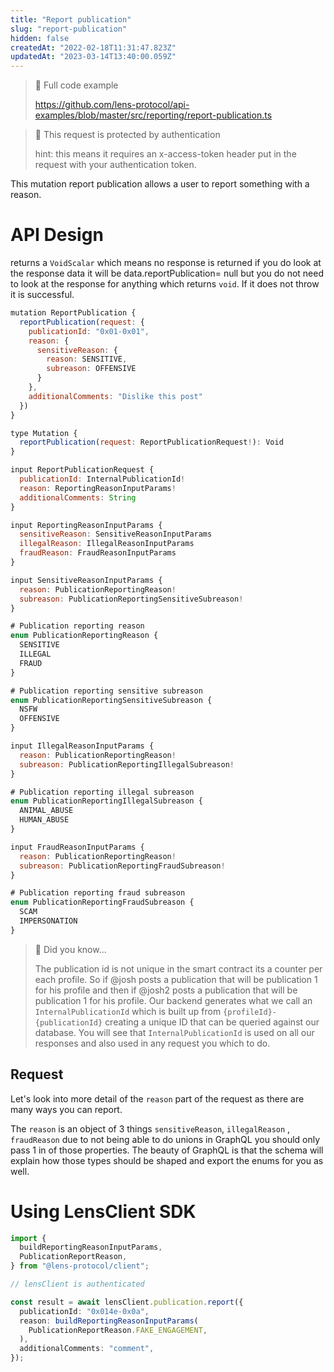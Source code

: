 ```yaml
---
title: "Report publication"
slug: "report-publication"
hidden: false
createdAt: "2022-02-18T11:31:47.823Z"
updatedAt: "2023-03-14T13:40:00.059Z"
---
```


> 📘 Full code example
>
> <https://github.com/lens-protocol/api-examples/blob/master/src/reporting/report-publication.ts>

> 🚧 This request is protected by authentication
>
> hint: this means it requires an x-access-token header put in the request with your authentication token.

This mutation report publication allows a user to report something with a reason.

# API Design

returns a `VoidScalar` which means no response is returned if you do look at the response data it will be data.reportPublication= null but you do not need to look at the response for anything which returns `void`. If it does not throw it is successful.

```javascript Example operation
mutation ReportPublication {
  reportPublication(request: {
    publicationId: "0x01-0x01",
    reason: {
      sensitiveReason: {
        reason: SENSITIVE,
        subreason: OFFENSIVE
      }
    },
    additionalComments: "Dislike this post"
  })
}
```

```javascript Query interface
type Mutation {
  reportPublication(request: ReportPublicationRequest!): Void
}
```

```javascript Request
input ReportPublicationRequest {
  publicationId: InternalPublicationId!
  reason: ReportingReasonInputParams!
  additionalComments: String
}

input ReportingReasonInputParams {
  sensitiveReason: SensitiveReasonInputParams
  illegalReason: IllegalReasonInputParams
  fraudReason: FraudReasonInputParams
}

input SensitiveReasonInputParams {
  reason: PublicationReportingReason!
  subreason: PublicationReportingSensitiveSubreason!
}

# Publication reporting reason
enum PublicationReportingReason {
  SENSITIVE
  ILLEGAL
  FRAUD
}

# Publication reporting sensitive subreason
enum PublicationReportingSensitiveSubreason {
  NSFW
  OFFENSIVE
}

input IllegalReasonInputParams {
  reason: PublicationReportingReason!
  subreason: PublicationReportingIllegalSubreason!
}

# Publication reporting illegal subreason
enum PublicationReportingIllegalSubreason {
  ANIMAL_ABUSE
  HUMAN_ABUSE
}

input FraudReasonInputParams {
  reason: PublicationReportingReason!
  subreason: PublicationReportingFraudSubreason!
}

# Publication reporting fraud subreason
enum PublicationReportingFraudSubreason {
  SCAM
  IMPERSONATION
}
```

> 📘 Did you know...
>
> The publication id is not unique in the smart contract its a counter per each profile. So if @josh posts a publication that will be publication 1 for his profile and then if @josh2 posts a publication that will be publication 1 for his profile. Our backend generates what we call an `InternalPublicationId` which is built up from `{profileId}-{publicationId}` creating a unique ID that can be queried against our database. You will see that `InternalPublicationId` is used on all our responses and also used in any request you which to do.

## Request

Let's look into more detail of the `reason` part of the request as there are many ways you can report.

The `reason` is an object of 3 things `sensitiveReason`, `illegalReason` , `fraudReason` due to not being able to do unions in GraphQL you should only pass 1 in of those properties. The beauty of GraphQL is that the schema will explain how those types should be shaped and export the enums for you as well.

#

# Using LensClient SDK

```typescript
import {
  buildReportingReasonInputParams,
  PublicationReportReason,
} from "@lens-protocol/client";

// lensClient is authenticated

const result = await lensClient.publication.report({
  publicationId: "0x014e-0x0a",
  reason: buildReportingReasonInputParams(
    PublicationReportReason.FAKE_ENGAGEMENT,
  ),
  additionalComments: "comment",
});
```
